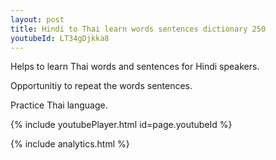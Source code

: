 ```yaml
---
layout: post
title: Hindi to Thai learn words sentences dictionary 250 
youtubeId: LT34gDjkka8
---
```

 
 
Helps to learn Thai words and sentences for Hindi speakers.

Opportunitiy to repeat the words sentences. 

Practice Thai language. 
 
{% include youtubePlayer.html id=page.youtubeId %}
 
 
{% include analytics.html %}